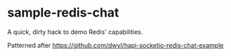 # sample-redis-chat

A quick, dirty hack to demo Redis' capabilities.

Patterned after https://github.com/dwyl/hapi-socketio-redis-chat-example
